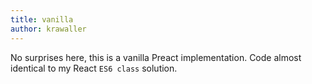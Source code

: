 ```yaml
---
title: vanilla
author: krawaller
---
```


No surprises here, this is a vanilla Preact implementation. Code almost identical to my React `ES6 class` solution.